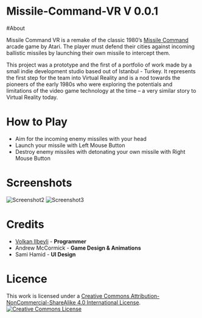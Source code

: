 # Missile-Command-VR V 0.0.1

#About

Missile Command VR is a remake of the classic 1980’s [Missile Command](https://en.wikipedia.org/wiki/Missile_Command) arcade game by Atari. The player must defend their cities against incoming ballistic missiles by launching their own missile to intercept them.

This project was a prototype and the first of a portfolio of work made by a small indie development studio based out of Istanbul - Turkey. It represents the first step for the team into Virtual Reality and is a nod towards the pioneers of the early 1980s who were exploring the potentials and limitations of the video game technology at the time – a very similar story to Virtual Reality today.

# How to Play
 
 - Aim for the incoming enemy missiles with your head
 - Launch your missile with Left Mouse Button 
 - Destroy enemy missiles with detonating your own missile with Right Mouse Button 

# Screenshots


 ![Screenshot2](http://i.imgur.com/5QhIwWB.jpg)
 ![Screenshot3](http://i.imgur.com/dMwKXbs.jpg) 

# Credits
 - [Volkan Ilbeyli](https://vilbeyli.github.io/about/) - **Programmer** 
 - Andrew McCormick - **Game Design & Animations**
 - Sami Hamid - **UI Design** 

# Licence
This work is licensed under a <a rel="license" href="http://creativecommons.org/licenses/by-nc-sa/4.0/">Creative Commons Attribution-NonCommercial-ShareAlike 4.0 International License</a>.
<br />
<a rel="license" href="http://creativecommons.org/licenses/by-nc-sa/4.0/"><img alt="Creative Commons License" style="border-width:0" src="https://i.creativecommons.org/l/by-nc-sa/4.0/88x31.png" /></a>
